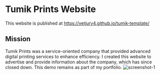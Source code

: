 # Tumik Prints Website

This website is published at https://vetjurv4.github.io/tumik-template/

## Mission

Tumik Prints was a service-oriented company that provided advanced digital printing services to enhance efficiency. I created this website to advertise and provide information about the company, which has since closed down. This demo remains as part of my portfolio.
![screenshot-1](https://user-images.githubusercontent.com/30547148/173832336-d9e3f136-305d-4dee-8bed-a5730dd3581d.png)
